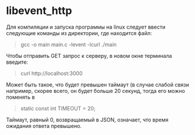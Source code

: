 # libevent_http  
Для компиляции и запуска программы на linux следует ввести следующие команды из директории, где находится файл:  

> gcc -o main main.c -levent -lcurl
> ./main

Чтобы отправить GET запрос к серверу, в новом окне терминала введите:
> curl http://localhost:3000

Может быть такое, что будет превышен таймаут (в случае слабой связи например, скорее всего, он будет больше 20 секунд, тогда его можно поменять в

> static const int TIMEOUT = 20;


Таймаут, равный 0, возвращаемый в JSON, означает, что время ожидания ответа превышено.
